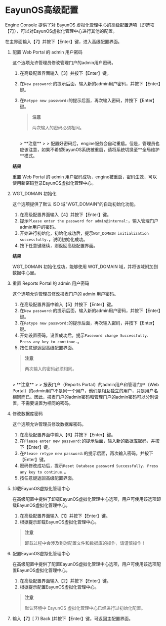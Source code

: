 # EayunOS高级配置

Engine Console 提供了对 EayunOS 虚拟化管理中心的高级配置选项（即选项【7】），可以对EayunOS虚拟化管理中心进行其他的配置。

在主界面输入【7】并按下【Enter】键，进入高级配置界面。

1. 配置 Web Portal 的 admin 用户密码

   这个选项允许管理员修改管理门户的admin用户密码。

   1. 在高级配置界面输入【3】并按下【Enter】键。
   1. 在`New password:`的提示后面，输入新的admin用户密码，并按下【Enter】键。
   1. 在`Retype new password:`的提示后面，再次输入密码，并按下【Enter】键。

      > **注意**
      >
      > 两次输入的密码必须相同。

      <br/>
      > **注意**
      >
      > 配置好密码后，engine服务会自动重启。但是，管理员也应该注意，如果不希望EayunOS系统被重启，请将系统切换至**全局维护**模式。

   **结果**

   重置 Web Portal 的 admin 用户密码成功，engine被重启，密码生效，可以使用新密码登录EayunOS虚拟化管理中心。

2. WGT_DOMAIN 初始化

   这个选项提供了默认 ISO 域"WGT_DOMAIN"的自动初始化功能。

   1. 在高级配置界面输入【4】并按下【Enter】键。
   2. 提示`Please enter the password for admin@internal:`，输入管理门户admin用户的密码。
   3. 开始进行初始化，初始化成功后，提示`WGT_DOMAIN initialization successfully.`，说明初始化成功。
   4. 按下任意键继续，则返回高级配置界面。

   **结果**

   WGT_DOMAIN 初始化成功，能够使用 WGT_DOMAIN 域，并将该域附加到数据中心里。

3. 重置 Reports Portal 的 admin 用户密码

   这个选项允许管理员修改报表门户的 admin 用户密码。

   1. 在高级配置界面中输入【5】并按下【Enter】键。
   2. 在`New password:`的提示后面，输入新的admin用户密码，并按下【Enter】键。
   3. 在`Retype new password:`的提示后面，再次输入密码，并按下【Enter】键。
   4. 开始设置密码。设置成功后，提示`Password change Successfully. Press any key to continue.`。
   5. 按任意键返回高级配置界面。

   > **注意**
   >
   > 两次输入的密码必须相同。

   <br/>
   > **注意**
   >
   > 报表门户（Reports Portal）的admin用户和管理门户（Web Portal）的admin用户不是同一个用户，他们是相互独立的用户，只是用户名相同而已。因此，报表门户的admin密码和管理门户的admin密码可以分别设置，不需要设置为相同的密码。

4. 修改数据库密码

   这个选项允许管理员修改数据库密码。

   1. 在高级配置界面中输入【6】并按下【Enter】键。
   2. 在`Please enter new password:`的提示后面，输入新的数据库密码，并按下【Enter】键。
   3. 在`Please retype new password:`的提示后面，再次输入密码，并按下【Enter】键。
   4. 密码修改成功后，提示`Reset Database password Successfully. Press any key to continue.`。
   5. 按任意键返回高级配置界面。

5. 卸载EayunOS虚拟化管理中心

   在高级配置中提供了卸载EayunOS虚拟化管理中心选项，用户可使用该选项卸载EayunOS虚拟化管理中心。

   1. 在高级配置界面输入【1】并按下【Enter】键。
   2. 根据提示卸载EayunOS虚拟化管理中心。

   > **注意**
   >
   > 卸载过程中会涉及到对配置文件和数据库的操作，请谨慎操作！

6. 配置EayunOS虚拟化管理中心

   在高级配置中提供了配置EayunOS虚拟化管理中心选项，用户可使用该选项配置EayunOS虚拟化管理中心。

   1. 在高级配置界面输入【2】并按下【Enter】键。
   2. 根据提示配置EayunOS虚拟化管理中心。

   > **注意**
   >
   > 默认环境中 EayunOS 虚拟化管理中心已经进行过初始化配置。

7. 输入【7】[ 7) Back ]并按下【Enter】键，可返回主配置界面。
